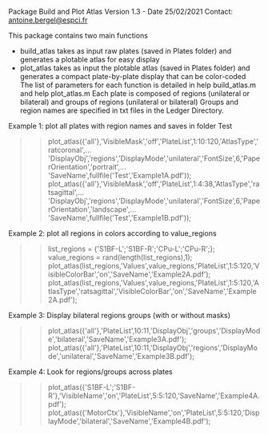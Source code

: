 Package Build and Plot Atlas
Version 1.3 - Date 25/02/2021
Contact: antoine.bergel@espci.fr

This package contains two main functions
- build_atlas takes as input raw plates (saved in Plates folder) and generates a plotable atlas for easy display
- plot_atlas takes as input the plotable atlas (saved in Plates folder) and generates a compact plate-by-plate display that can be color-coded
The list of parameters for each function is detailed in help build_atlas.m and help plot_atlas.m
Each plate is composed of regions (unilateral or bilateral) and groups of regions (unilateral or bilateral)
Groups and region names are specified in txt files in the Ledger Directory.

Example 1: plot all plates with region names and saves in folder Test
>> plot_atlas({'all'},'VisibleMask','off','PlateList',1:10:120,'AtlasType','ratcoronal',...
    'DisplayObj','regions','DisplayMode','unilateral','FontSize',6,'PaperOrientation','portrait',...
    'SaveName',fullfile('Test','Example1A.pdf'));
>> plot_atlas({'all'},'VisibleMask','off','PlateList',1:4:38,'AtlasType','ratsagittal',...
    'DisplayObj','regions','DisplayMode','unilateral','FontSize',6,'PaperOrientation','landscape',...
    'SaveName',fullfile('Test','Example1B.pdf'));

Example 2: plot all regions in colors according to value_regions
>> list_regions = {'S1BF-L';'S1BF-R';'CPu-L';'CPu-R';};
>> value_regions = rand(length(list_regions),1);
>> plot_atlas(list_regions,'Values',value_regions,'PlateList',1:5:120,'VisibleColorBar','on','SaveName','Example2A.pdf');
>> plot_atlas(list_regions,'Values',value_regions,'PlateList',1:5:120,'AtlasType','ratsagittal','VisibleColorBar','on','SaveName','Example2A.pdf');

Example 3: Display bilateral regions groups (with or without masks)
>> plot_atlas({'all'},'PlateList',10:11,'DisplayObj','groups','DisplayMode','bilateral','SaveName','Example3A.pdf');
>> plot_atlas({'all'},'PlateList',10:11,'DisplayObj','regions','DisplayMode','unilateral','SaveName','Example3B.pdf');

Example 4: Look for regions/groups across plates
>> plot_atlas({'S1BF-L';'S1BF-R'},'VisibleName','on','PlateList',5:5:120,'SaveName','Example4A.pdf');
>> plot_atlas({'MotorCtx'},'VisibleName','on','PlateList',5:5:120,'DisplayMode','bilateral','SaveName','Example4B.pdf');